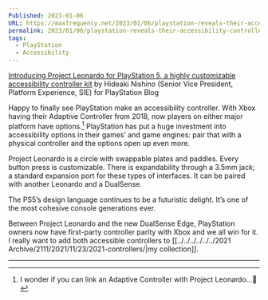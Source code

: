 ```yaml
---
Published: 2023-01-06
URL: https://maxfrequency.net/2023/01/06/playstation-reveals-their-accessibility-controller-leonardo/
permalink: 2023/01/06/playstation-reveals-their-accessibility-controller-leonardo/
tags:
  - PlayStation
  - Accessibility
---
```

[Introducing Project Leonardo for PlayStation 5, a highly customizable accessibility controller kit](https://blog.playstation.com/2023/01/04/introducing-project-leonardo-for-playstation-5-a-highly-customizable-accessibility-controller-kit/) by Hideaki Nishino (Senior Vice President, Platform Experience, SIE) for PlayStation Blog

Happy to finally see PlayStation make an accessibility controller. With Xbox having their Adaptive Controller from 2018, now players on either major platform have options.[^1] PlayStation has put a huge investment into accessibility options in their games’ and game engines: pair that with a physical controller and the options open up even more.

Project Leonardo is a circle with swappable plates and paddles. Every button press is customizable. There is expandability through a 3.5mm jack; a standard expansion port for these types of interfaces. It can be paired with another Leonardo and a DualSense.

The PS5’s design language continues to be a futuristic delight. It’s one of the most cohesive console generations ever.

Between Project Leonardo and the new DualSense Edge, PlayStation owners now have first-party controller parity with Xbox and we all win for it. I really want to add both accessible controllers to [[../../../../../../2021 Archive/2111/2021/11/23/2021-controllers/|my collection]].

---
[^1]: I wonder if you can link an Adaptive Controller with Project Leonardo…🤔